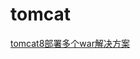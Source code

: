 # tomcat

[tomcat8部署多个war解决方案](http://stackoverflow.com/questions/23569327/deploying-multiple-applications-to-tomcat)